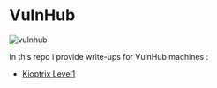 # VulnHub
![vulnhub](https://github.com/Git-K3rnel/VulnHub/assets/127470407/a290a18e-609c-4211-9ad1-d9701c7e8591)

In this repo i provide write-ups for VulnHub machines : 

* [Kioptrix Level1](https://github.com/Git-K3rnel/VulnHub/tree/main/Kioptrix_Level1)
